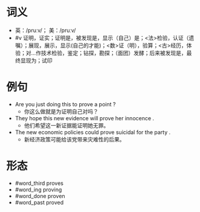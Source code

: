 # 词义
- 英：/pruːv/； 美：/pruːv/
- #v 证明，证实；证明是，被发现是，显示（自己）是；<法>检验，认证（遗嘱）；展现，展示，显示(自己的才能)；<数>证（明），验算；<古>经历，体验；对…作技术检验，鉴定；钻探，勘探；（面团）发酵；后来被发现是，最终显现为；试印
# 例句
- Are you just doing this to prove a point ?
	- 你这么做就是为证明自己对吗？
- They hope this new evidence will prove her innocence .
	- 他们希望这一新证据能证明她无罪。
- The new economic policies could prove suicidal for the party .
	- 新经济政策可能给该党带来灾难性的后果。
# 形态
- #word_third proves
- #word_ing proving
- #word_done proven
- #word_past proved

